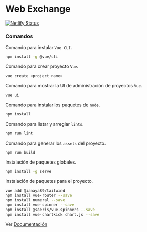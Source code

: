 # Web Exchange

[![Netlify Status](https://api.netlify.com/api/v1/badges/d3b4ce10-bb48-4bf3-9989-0795ffab3de7/deploy-status)](https://app.netlify.com/sites/web-exchange/deploys)

### Comandos

Comando para instalar `Vue CLI`.
```bash
npm install -g @vue/cli
```

Comando para crear proyecto `Vue`.
```bash
vue create <project_name>
```

Comando para mostrar la UI de administración de proyectos `Vue`.
```bash
vue ui
```

Comando para instalar los paquetes de `node`.
```bash
npm install
```

Comando para listar y arreglar `lints`.
```bash
npm run lint
```

Comando para generar los `assets` del proyecto.
```bash
npm run build
```

Instalación de paquetes globales.
```bash
npm install -g serve
```

Instalación de paquetes para el proyecto.
```bash
vue add @ianaya89/tailwind
npm install vue-router --save
npm install numeral --save
npm install vue-spinner --save
npm install @saeris/vue-spinners --save
npm install vue-chartkick chart.js --save
```

Ver [Documentación](https://cli.vuejs.org/config/)
